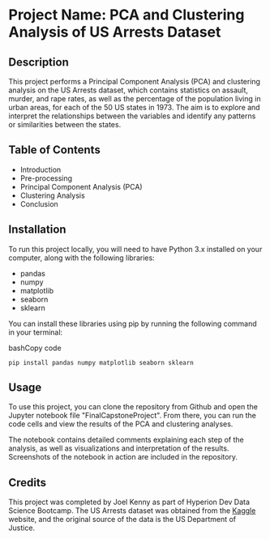 # Project Name: PCA and Clustering Analysis of US Arrests Dataset

## Description

This project performs a Principal Component Analysis (PCA) and clustering analysis on the US Arrests dataset, which contains statistics on assault, murder, and rape rates, as well as the percentage of the population living in urban areas, for each of the 50 US states in 1973. The aim is to explore and interpret the relationships between the variables and identify any patterns or similarities between the states.

## Table of Contents

-   Introduction
-   Pre-processing
-   Principal Component Analysis (PCA)
-   Clustering Analysis
-   Conclusion

## Installation

To run this project locally, you will need to have Python 3.x installed on your computer, along with the following libraries:

-   pandas
-   numpy
-   matplotlib
-   seaborn
-   sklearn

You can install these libraries using pip by running the following command in your terminal:

bashCopy code

`pip install pandas numpy matplotlib seaborn sklearn` 

## Usage

To use this project, you can clone the repository from Github and open the Jupyter notebook file "FinalCapstoneProject". From there, you can run the code cells and view the results of the PCA and clustering analyses.

The notebook contains detailed comments explaining each step of the analysis, as well as visualizations and interpretation of the results. Screenshots of the notebook in action are included in the repository.

## Credits

This project was completed by Joel Kenny as part of Hyperion Dev Data Science Bootcamp. The US Arrests dataset was obtained from the [Kaggle](https://www.kaggle.com/kurohana/usarrets) website, and the original source of the data is the US Department of Justice. 
